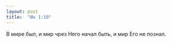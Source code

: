 ```yaml
---
layout: post
title:  "Ин 1:10"
---
```


В мире был, и мир чрез Него начал быть, и мир Его не познал.

